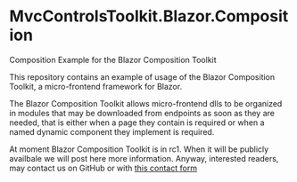 # MvcControlsToolkit.Blazor.Composition
Composition Example for the Blazor Composition Toolkit

This repository contains an example of usage of the Blazor Composition Toolkit, 
a micro-frontend framework for Blazor.

The Blazor Composition Toolkit allows micro-frontend dlls to be organized in modules
that may be downloaded from endpoints as soon as they are needed, that is either when a page 
they contain is required or when a named dynamic component they implement is required.

At moment Blazor Composition Toolkit is in rc1. When it will be publicly availbale we will post
here more information. Anyway, interested readers, may contact us on GitHub or
with  [this contact form](http://www.mvc-controls.com/company/Home/Contact)
